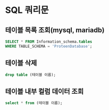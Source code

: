 # SQL 쿼리문

## 테이블 목록 조회(mysql, mariadb)

```sql
SELECT * FROM Information_schema.tables
WHERE TABLE_SCHEMA = 'ProteenDatabase';
```

## 테이블 삭제

```sql
drop table (테이블 이름);
```

## 테이블 내부 컬럼 데이터 조회

```sql
select * from (테이블 이름);
```
